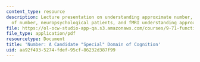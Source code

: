 ```yaml
---
content_type: resource
description: Lecture presentation on understanding approximate number, the brain basis
  of number, neuropsychological patients, and fMRI understanding approximate number.
file: https://ol-ocw-studio-app-qa.s3.amazonaws.com/courses/9-71-functional-mri-of-high-level-vision-fall-2007/aa92f4935274fdef95cf86232d387f99_lec8b_num.pdf
file_type: application/pdf
resourcetype: Document
title: 'Number: A Candidate "Special" Domain of Cognition'
uid: aa92f493-5274-fdef-95cf-86232d387f99
---
```

